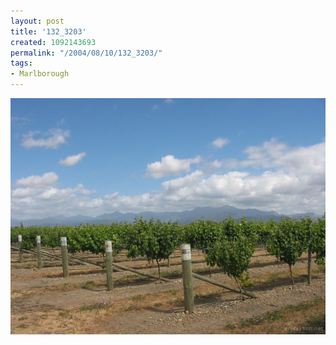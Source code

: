 ```yaml
---
layout: post
title: '132_3203'
created: 1092143693
permalink: "/2004/08/10/132_3203/"
tags:
- Marlborough
---
```


<img src="/image/images/132_3203-1136.jpg"/>

